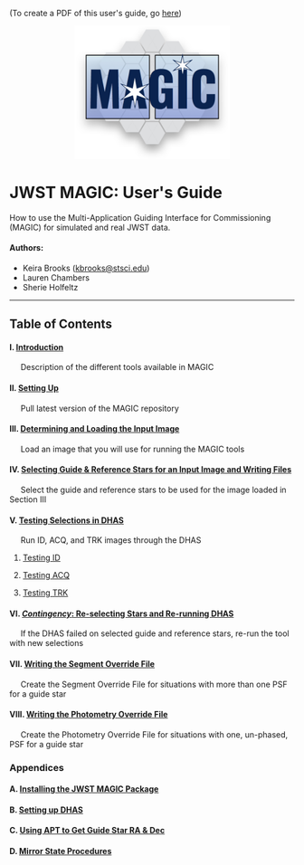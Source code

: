 (To create a PDF of this user's guide, go [here](magic_pdf_disclaimer.md))

<p align="center">
    <img src ="../../magic_logo.png" alt="MAGIC logo" width="275"/>
</p>


# JWST MAGIC: User's Guide

How to use the Multi-Application Guiding Interface for Commissioning (MAGIC) for simulated and real JWST data. 

#### Authors:
* Keira Brooks (kbrooks@stsci.edu)
* Lauren Chambers
* Sherie Holfeltz

--------


## Table of Contents

#### I. [Introduction](i_introduction.md) 

   &nbsp;&nbsp;&nbsp;&nbsp; Description of the different tools available in MAGIC
   

#### II. [Setting Up](ii_setting_up.md)

   &nbsp;&nbsp;&nbsp;&nbsp; Pull latest version of the MAGIC repository

#### III. [Determining and Loading the Input Image](iii_determining_and_loading_the_input_image.md) 
         
   &nbsp;&nbsp;&nbsp;&nbsp; Load an image that you will use for running the MAGIC tools

#### IV. [Selecting Guide & Reference Stars for an Input Image and Writing Files](iv_select_stars_and_write_files.md) 

   &nbsp;&nbsp;&nbsp;&nbsp; Select the guide and reference stars to be used for the image loaded in Section III

#### V. [Testing Selections in DHAS](v_testing_in_dhas.md) 

   &nbsp;&nbsp;&nbsp;&nbsp; Run ID, ACQ, and TRK images through the DHAS

   1. [Testing ID](v_testing_in_dhas.md#testing-id-in-dhas)

   2. [Testing ACQ](v_testing_in_dhas.md#testing-acq-in-dhas)

   3. [Testing TRK](v_testing_in_dhas.md#testing-trk-in-dhas)
   
#### VI. [*Contingency*: Re-selecting Stars and Re-running DHAS](vi_contingency_reselect_stars.md) 
 
   &nbsp;&nbsp;&nbsp;&nbsp; If the DHAS failed on selected guide and reference stars, re-run the tool with new selections

#### VII. [Writing the Segment Override File](vii_write_sof.md) 

   &nbsp;&nbsp;&nbsp;&nbsp; Create the Segment Override File for situations with more than one PSF for a guide star

#### VIII. [Writing the Photometry Override File](viii_write_pof.md) 

   &nbsp;&nbsp;&nbsp;&nbsp; Create the Photometry Override File for situations with one, un-phased, PSF for a guide star


### Appendices

#### A. [Installing the JWST MAGIC Package](appendix_a_installing_magic.md)

#### B. [Setting up DHAS](appendix_b_opening_dhas.md)

#### C. [Using APT to Get Guide Star RA & Dec](appendix_c_apt.md)

#### D. [Mirror State Procedures](appendix_d_mirror_states.md)
